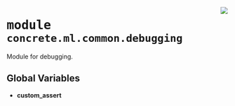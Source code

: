 <!-- markdownlint-disable -->

<a href="https://github.com/zama-ai/concrete-ml/tree/release/0.5.x/src/concrete/ml/common/debugging/__init__.py#L0"><img align="right" style="float:right;" src="https://img.shields.io/badge/-source-cccccc?style=flat-square"></a>

# <kbd>module</kbd> `concrete.ml.common.debugging`

Module for debugging.

## **Global Variables**

- **custom_assert**
